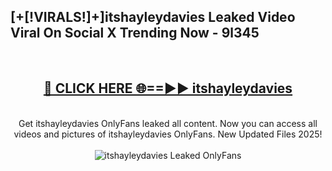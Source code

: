 <h2>[+[!VIRALS!]+]itshayleydavies Leaked Video Viral On Social X Trending Now - 9l345</h2>
<br>
<div align="center">
<h2><a href="https://libra.edu.pl?itshayleydavies" rel="nofollow">🔴 CLICK HERE 🌐==►► itshayleydavies</a></h2>
<br>
Get itshayleydavies OnlyFans leaked all content. Now you can access all videos and pictures of itshayleydavies OnlyFans. New Updated Files 2025!
<br>
<br>
<a href="https://libra.edu.pl?itshayleydavies" rel="nofollow" data-target="animated-image.originalLink"><img src="https://i.ibb.co.com/WyWwxjT/player-gif2.gif" alt="itshayleydavies Leaked OnlyFans" style="max-width: 100%; display: inline-block;" data-target="animated-image.originalImage"></a>
</div>
<br>